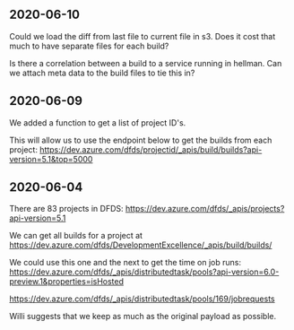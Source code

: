 ## 2020-06-10

Could we load the diff from last file to current file in s3. 
Does it cost that much to have separate files for each build?

Is there a correlation between a build to a service running in hellman. Can we attach meta data to the build files to tie this in? 

## 2020-06-09

We added a function to get a list of project ID's.

This will allow us to use the endpoint below to get the builds from each project:
https://dev.azure.com/dfds/projectid/_apis/build/builds?api-version=5.1&top=5000

## 2020-06-04
There are 83 projects in DFDS: https://dev.azure.com/dfds/_apis/projects?api-version=5.1

We can get all builds for a project at https://dev.azure.com/dfds/DevelopmentExcellence/_apis/build/builds/


We could use this one and the next to get the time on job runs:
https://dev.azure.com/dfds/_apis/distributedtask/pools?api-version=6.0-preview.1&properties=isHosted

https://dev.azure.com/dfds/_apis/distributedtask/pools/169/jobrequests

Willi suggests that we keep as much as the original payload as possible.